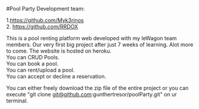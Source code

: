 #Pool Party
Development team:

1.https://github.com/Myk3rinos 
<br>
2. https://github.com/RRDOX


This is a pool renting platform web developed with my leWagon team members. Our very first big project after just 7 weeks of learning. Alot more to come.
The website is hosted on heroku.<br>
You can CRUD Pools.<br>
You can book a pool.<br>
You can rent/upload a pool.<br>
You can accept or decline a reservation.<br>

You can either freely download the zip file of the entire project or you can execute  "git clone git@github.com:gunthertresor/poolParty.git" on ur terminal.

